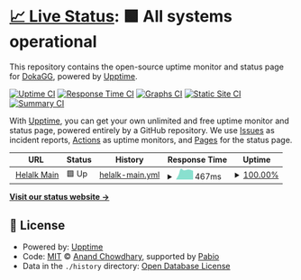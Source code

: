 # [📈 Live Status](https://DokaGG.github.io/status): <!--live status--> **🟩 All systems operational**

This repository contains the open-source uptime monitor and status page for [DokaGG](https://DokaGG.github.io/status), powered by [Upptime](https://github.com/upptime/upptime).

[![Uptime CI](https://github.com/DokaGG/status/workflows/Uptime%20CI/badge.svg)](https://github.com/DokaGG/status/actions?query=workflow%3A%22Uptime+CI%22)
[![Response Time CI](https://github.com/DokaGG/status/workflows/Response%20Time%20CI/badge.svg)](https://github.com/DokaGG/status/actions?query=workflow%3A%22Response+Time+CI%22)
[![Graphs CI](https://github.com/DokaGG/status/workflows/Graphs%20CI/badge.svg)](https://github.com/DokaGG/status/actions?query=workflow%3A%22Graphs+CI%22)
[![Static Site CI](https://github.com/DokaGG/status/workflows/Static%20Site%20CI/badge.svg)](https://github.com/DokaGG/status/actions?query=workflow%3A%22Static+Site+CI%22)
[![Summary CI](https://github.com/DokaGG/status/workflows/Summary%20CI/badge.svg)](https://github.com/DokaGG/status/actions?query=workflow%3A%22Summary+CI%22)

With [Upptime](https://upptime.js.org), you can get your own unlimited and free uptime monitor and status page, powered entirely by a GitHub repository. We use [Issues](https://github.com/DokaGG/status/issues) as incident reports, [Actions](https://github.com/DokaGG/status/actions) as uptime monitors, and [Pages](https://DokaGG.github.io/status) for the status page.

<!--start: status pages-->
<!-- This summary is generated by Upptime (https://github.com/upptime/upptime) -->
<!-- Do not edit this manually, your changes will be overwritten -->
<!-- prettier-ignore -->
| URL | Status | History | Response Time | Uptime |
| --- | ------ | ------- | ------------- | ------ |
| <img alt="" src="https://icons.duckduckgo.com/ip3/www.helalk.com.ico" height="13"> [Helalk Main](https://www.helalk.com) | 🟩 Up | [helalk-main.yml](https://github.com/DokaGG/status/commits/HEAD/history/helalk-main.yml) | <details><summary><img alt="Response time graph" src="./graphs/helalk-main/response-time-week.png" height="20"> 467ms</summary><br><a href="https://status.helalk.com/history/helalk-main"><img alt="Response time 194" src="https://img.shields.io/endpoint?url=https%3A%2F%2Fraw.githubusercontent.com%2FDokaGG%2Fstatus%2FHEAD%2Fapi%2Fhelalk-main%2Fresponse-time.json"></a><br><a href="https://status.helalk.com/history/helalk-main"><img alt="24-hour response time 456" src="https://img.shields.io/endpoint?url=https%3A%2F%2Fraw.githubusercontent.com%2FDokaGG%2Fstatus%2FHEAD%2Fapi%2Fhelalk-main%2Fresponse-time-day.json"></a><br><a href="https://status.helalk.com/history/helalk-main"><img alt="7-day response time 467" src="https://img.shields.io/endpoint?url=https%3A%2F%2Fraw.githubusercontent.com%2FDokaGG%2Fstatus%2FHEAD%2Fapi%2Fhelalk-main%2Fresponse-time-week.json"></a><br><a href="https://status.helalk.com/history/helalk-main"><img alt="30-day response time 320" src="https://img.shields.io/endpoint?url=https%3A%2F%2Fraw.githubusercontent.com%2FDokaGG%2Fstatus%2FHEAD%2Fapi%2Fhelalk-main%2Fresponse-time-month.json"></a><br><a href="https://status.helalk.com/history/helalk-main"><img alt="1-year response time 194" src="https://img.shields.io/endpoint?url=https%3A%2F%2Fraw.githubusercontent.com%2FDokaGG%2Fstatus%2FHEAD%2Fapi%2Fhelalk-main%2Fresponse-time-year.json"></a></details> | <details><summary><a href="https://status.helalk.com/history/helalk-main">100.00%</a></summary><a href="https://status.helalk.com/history/helalk-main"><img alt="All-time uptime 33.94%" src="https://img.shields.io/endpoint?url=https%3A%2F%2Fraw.githubusercontent.com%2FDokaGG%2Fstatus%2FHEAD%2Fapi%2Fhelalk-main%2Fuptime.json"></a><br><a href="https://status.helalk.com/history/helalk-main"><img alt="24-hour uptime 100.00%" src="https://img.shields.io/endpoint?url=https%3A%2F%2Fraw.githubusercontent.com%2FDokaGG%2Fstatus%2FHEAD%2Fapi%2Fhelalk-main%2Fuptime-day.json"></a><br><a href="https://status.helalk.com/history/helalk-main"><img alt="7-day uptime 100.00%" src="https://img.shields.io/endpoint?url=https%3A%2F%2Fraw.githubusercontent.com%2FDokaGG%2Fstatus%2FHEAD%2Fapi%2Fhelalk-main%2Fuptime-week.json"></a><br><a href="https://status.helalk.com/history/helalk-main"><img alt="30-day uptime 44.52%" src="https://img.shields.io/endpoint?url=https%3A%2F%2Fraw.githubusercontent.com%2FDokaGG%2Fstatus%2FHEAD%2Fapi%2Fhelalk-main%2Fuptime-month.json"></a><br><a href="https://status.helalk.com/history/helalk-main"><img alt="1-year uptime 33.94%" src="https://img.shields.io/endpoint?url=https%3A%2F%2Fraw.githubusercontent.com%2FDokaGG%2Fstatus%2FHEAD%2Fapi%2Fhelalk-main%2Fuptime-year.json"></a></details>

<!--end: status pages-->

[**Visit our status website →**](https://DokaGG.github.io/status)

## 📄 License

- Powered by: [Upptime](https://github.com/upptime/upptime)
- Code: [MIT](./LICENSE) © [Anand Chowdhary](https://anandchowdhary.com), supported by [Pabio](https://pabio.com)
- Data in the `./history` directory: [Open Database License](https://opendatacommons.org/licenses/odbl/1-0/)
